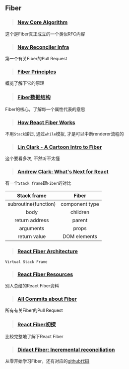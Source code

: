 ## Fiber

> ### [New Core Algorithm](https://github.com/facebook/react/issues/6170)

这个是Fiber真正成立的一个类似RFC内容

> ### [New Reconciler Infra](https://github.com/facebook/react/pull/6690)

第一个有关Fiber的Pull Request

> ### [Fiber Principles](https://github.com/facebook/react/issues/7942)

概览了解下它的原理

> ### [Fiber数据结构](https://github.com/facebook/react/blob/v16.6.0/packages/react-reconciler/src/ReactFiber.js#L85-L207)

Fiber的核心，了解每一个属性代表的意思

> ### [How React Fiber Works](https://www.facebook.com/groups/2003630259862046/permalink/2054053404819731/)

不用`Stack`递归, 通过`while`模拟, 才是可以中断renderer流程的

> ### [Lin Clark - A Cartoon Intro to Fiber](https://www.youtube.com/watch?v=ZCuYPiUIONs)

这个要看多次, 不然听不太懂

> ### [Andrew Clark: What's Next for React](https://www.youtube.com/watch?v=aV1271hd9ew&feature=youtu.be)

有一个`Stack frame`跟`Fiber`的对比

|Stack frame| Fiber|
|:--:|:--:|
|subroutine(function)|component type|
|body|children|
|return address|parent|
|arguments|props|
|return value|DOM elements|

> ### [React Fiber Architecture](https://github.com/acdlite/react-fiber-architecture)

`Virtual Stack Frame`

> ### [React Fiber Resources](https://github.com/koba04/react-fiber-resources)

别人总结的React Fiber资料

> ### [All Commits about Fiber](https://github.com/facebook/react/pulls?utf8=%E2%9C%93&q=is%3Amerged%20is%3Apr%20fiber%20)

所有有关Fiber的Pull Request

> ### [React Fiber初探](http://blog.codingplayboy.com/2017/12/02/react_fiber/)

比较完整地了解下React Fiber

> ### [Didact Fiber: Incremental reconciliation](https://engineering.hexacta.com/didact-fiber-incremental-reconciliation-b2fe028dcaec)

从零开始学习Fiber，还有对应的[github代码](https://github.com/hexacta/didact)